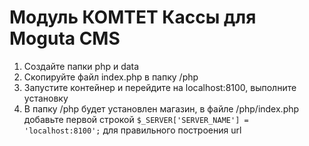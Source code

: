 # Модуль КОМТЕТ Кассы для Moguta CMS

1. Создайте папки php и data
2. Скопируйте файл index.php в папку /php
3. Запустите контейнер и перейдите на localhost:8100, выполните установку
4. В папку /php будет установлен магазин, в файле /php/index.php добавьте первой строкой
```$_SERVER['SERVER_NAME'] = 'localhost:8100';```
для правильного построения url
